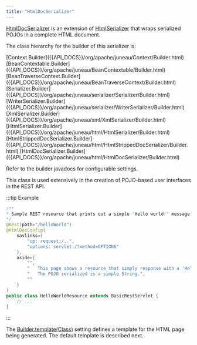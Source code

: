 ```yaml
---
title: "HtmlDocSerializer"
---
```


[HtmlDocSerializer]({{API_DOCS}}/org/apache/juneau/html/HtmlDocSerializer.html) is an extension of [HtmlSerializer]({{API_DOCS}}/org/apache/juneau/html/HtmlSerializer.html) that wraps serialized POJOs in a complete HTML document.

The class hierarchy for the builder of this serializer is:

<tree>
<node-0><java-abstract-class>[Context.Builder]({{API_DOCS}}/org/apache/juneau/Context/Builder.html)</java-abstract-class></node-0>
<node-1><java-abstract-class>[BeanContextable.Builder]({{API_DOCS}}/org/apache/juneau/BeanContextable/Builder.html)</java-abstract-class></node-1>
<node-2><java-abstract-class>[BeanTraverseContext.Builder]({{API_DOCS}}/org/apache/juneau/BeanTraverseContext/Builder.html)</java-abstract-class></node-2>
<node-3><java-abstract-class>[Serializer.Builder]({{API_DOCS}}/org/apache/juneau/serializer/Serializer/Builder.html)</java-abstract-class></node-3>
<node-4><java-abstract-class>[WriterSerializer.Builder]({{API_DOCS}}/org/apache/juneau/serializer/WriterSerializer/Builder.html)</java-abstract-class></node-4>
<node-5><java-class>[XmlSerializer.Builder]({{API_DOCS}}/org/apache/juneau/xml/XmlSerializer/Builder.html)</java-class></node-5>
<node-6><java-class>[HtmlSerializer.Builder]({{API_DOCS}}/org/apache/juneau/html/HtmlSerializer/Builder.html)</java-class></node-6>
<node-7><java-class>[HtmlStrippedDocSerializer.Builder]({{API_DOCS}}/org/apache/juneau/html/HtmlStrippedDocSerializer/Builder.html)</java-class></node-7>
<node-8><java-class>[HtmlDocSerializer.Builder]({{API_DOCS}}/org/apache/juneau/html/HtmlDocSerializer/Builder.html)</java-class></node-8>
</tree>

Refer to the builder javadocs for configurable settings.

This class is used extensively in the creation of POJO-based user interfaces in the REST API.

:::tip Example
```java
/**
* Sample REST resource that prints out a simple "Hello world!" message.
*/
@Rest(path="/helloWorld")
@HtmlDocConfig(
    navlinks={
        "up: request:/..",
        "options: servlet:/?method=OPTIONS"
    },
    aside={
        "",
        "	This page shows a resource that simply response with a 'Hello world!' message",
        "	The POJO serialized is a simple String.",
        ""
    }
)
public class HelloWorldResource extends BasicRestServlet {
    // ...
}
```
::: 

The [Builder.template(Class)]({{API_DOCS}}/org/apache/juneau/html/HtmlDocSerializer/Builder.html#template(Class)) setting defines a template for the HTML page being generated.
The default template is described next.